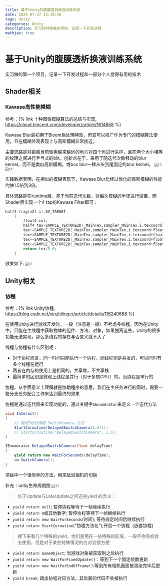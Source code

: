 ```yaml
---
title: 基于Unity的腹膜透析换液训练系统
date: 2024-07-27 13:19:10
tags: Unity
categories: Unity
description: 实习的时候做的项目，记录一下开发过程
mathjax: true
---
```



# 基于Unity的腹膜透析换液训练系统

实习做的第一个项目，记录一下开发过程和一部分个人觉得有用的技术

## Shader相关

### Kawase高性能模糊


参考：{% link 十种图像模糊算法的总结与实现, https://cloud.tencent.com/developer/article/1614858 %}

Kawase Blur最初用于Bloom后处理特效，但其可以推广作为专门的模糊算法使用，且在模糊外观表现上与高斯模糊非常接近。

主要思路是对距离当前像素越来越远的地方对四个角进行采样，且在两个大小相等的纹理之间进行乒乓式的blit。创新点在于，采用了随迭代次数移动的blur kernel，而不是类似高斯模糊，或box blur一样从头到尾固定的blur kernel。
<img src="/blog/image/1.1.jpeg" alt="1.1" style="zoom:75%;" />
<img src="/blog/image/1.2.jpeg" alt="1.1" style="zoom:75%;" />

实践数据表明，在相似的模糊表现下，Kawase Blur比经过优化的高斯模糊的性能约快1.5倍到3倍。

具体思路是在runtime层，基于当前迭代次数，对每次模糊的半径进行设置，而Shader层实现一个4 tap的Kawase Filter即可：

```c++
half4 frag(v2f i):SV_TARGET
    {
        float4 col;
        half4 tex=SAMPLE_TEXTURE2D(_MainTex,sampler_MainTex,i.texcoord);
        tex+=SAMPLE_TEXTURE2D(_MainTex,sampler_MainTex,i.texcoord+float2(-1,-1)*_MainTex_TexelSize.xy*_Blur);
        tex+=SAMPLE_TEXTURE2D(_MainTex,sampler_MainTex,i.texcoord+float2(1,-1)*_MainTex_TexelSize.xy*_Blur);
        tex+=SAMPLE_TEXTURE2D(_MainTex,sampler_MainTex,i.texcoord+float2(-1,1)*_MainTex_TexelSize.xy*_Blur);
        tex+=SAMPLE_TEXTURE2D(_MainTex,sampler_MainTex,i.texcoord+float2(1,1)*_MainTex_TexelSize.xy*_Blur);
        return tex/5.0;
    }
```
效果如下:
<img src="/blog/image/1.3.png   " alt="1.1" style="zoom:75%;" />


## Unity相关

### 协程

参考：{% link Unity协程, https://blog.csdn.net/xinzhilinger/article/details/116240688 %}

在使用Unity进行游戏开发时，一般（注意是一般）不考虑多线程，因为在Unity中，只能在主线程中获取物体的组件、方法、对象，如果脱离这些，Unity的很多功能无法实现，那么多线程的存在与否意义就不大了

线程与协程有什么区别呢：

- 对于协程而言，同一时间只能执行一个协程，而线程则是并发的，可以同时有多个线程在运行
- 两者在内存的使用上是相同的，共享堆，不共享栈
- 最简单的区别是微观上线程是并行（对于多核CPU）的，而协程是串行的


协程，从字面意义上理解就是协助程序的意思，我们在主任务进行的同时，需要一些分支任务配合工作来达到最终的效果

协程是通过迭代器来实现功能的，通过关键字`IEnumerator`来定义一个迭代方法
```c#
void Interact()
{
    // 延迟2秒后调用 SwitchCamera 方法
    StartCoroutine(DelayedSwitchCamera(1.5f));
    // StartCoroutine("DelayedSwitchCamera", 1.5);
}

IEnumerator DelayedSwitchCamera(float delayTime)
{
    yield return new WaitForSeconds(delayTime);
    cm.SwitchCamera();
}
```
项目中一个很简单的方法，用来延迟相机的切换

补充：untiy生命周期图
<img src="/blog/image/2.1.png   " alt="1.1" style="zoom:75%;" />
> 位于Update与LateUpdate之间这些yield 的含义：
- `yield return null`; 暂停协程等待下一帧继续执行
- `yield return 0`或其他数字; 暂停协程等待下一帧继续执行
- `yield return new WairForSeconds`(时间); 等待规定时间后继续执行
- `yield return StartCoroutine`("协程方法名");开启一个协程（嵌套协程)


> 接下来看几个特殊的yield，他们是用在一些特殊的区域，一般不会有机会去使用，但是对于某些特殊情况的应对会很方便
- `yield return GameObject`; 当游戏对象被获取到之后执行
- `yield return new WaitForFixedUpdate()`：等到下一个固定帧数更新
- `yield return new WaitForEndOfFrame()`:等到所有相机画面被渲染完毕后更新
- `yield break`; 跳出协程对应方法，其后面的代码不会被执行